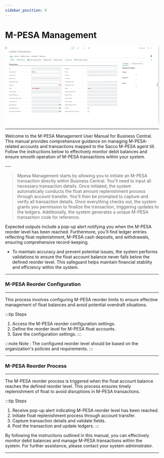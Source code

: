 ```yaml
---
sidebar_position: 9
---
```


# M-PESA Management

![mpesa management.png](..%2F..%2Fstatic%2Fimg%2Fmpesa%20management.png)

---

<div class="customized-intro-container" id="introduction">
    <p>Welcome to the M-PESA Management User Manual for Business Central. This manual provides comprehensive guidance on managing M-PESA-related accounts and transactions mapped to the Sacco M-PESA agent till. Follow the instructions below to effectively monitor debit balances and ensure smooth operation of M-PESA transactions within your system. </p>
</div>
---

> Mpesa Management starts by allowing you to initiate an M-PESA transaction directly within Business Central. You'll need to input all necessary transaction details. Once initiated, the system automatically conducts the float amount replenishment process through account transfer. You'll then be prompted to capture and verify all transaction details. Once everything checks out, the system grants you permission to finalize the transaction, triggering updates to the ledgers. Additionally, the system generates a unique M-PESA transaction code for reference.

Expected outputs include a pop-up alert notifying you when the M-PESA reorder level has been reached. Furthermore, you'll find ledger entries reflecting float replenishment, M-PESA cash deposits, and withdrawals, ensuring comprehensive record-keeping.

- To maintain accuracy and prevent potential issues, the system performs validations to ensure the float account balance never falls below the defined reorder level. This safeguard helps maintain financial stability and efficiency within the system.

---

### M-PESA Reorder Configuration
---

This process involves configuring M-PESA reorder limits to ensure effective management of float balances and avoid potential overdraft situations.

:::tip Steps
1. Access the M-PESA reorder configuration settings.
2. Define the reorder level for M-PESA float accounts.
3. Save the configuration settings.
:::

:::note Note : 
The configured reorder level should be based on the organization's policies and requirements.
:::

---

### M-PESA Reorder Process
---

The M-PESA reorder process is triggered when the float account balance reaches the defined reorder level. This process ensures timely replenishment of float to avoid disruptions in M-PESA transactions.

:::tip Steps
1. Receive pop-up alert indicating M-PESA reorder level has been reached.
2. Initiate float replenishment process through account transfer.
3. Capture transaction details and validate fields.
4. Post the transaction and update ledgers.
:::

By following the instructions outlined in this manual, you can effectively monitor debit balances and manage M-PESA transactions within the system. For further assistance, please contact your system administrator.


---
